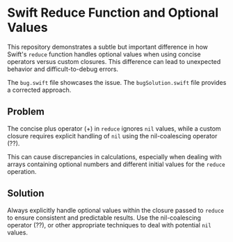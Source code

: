 # Swift Reduce Function and Optional Values

This repository demonstrates a subtle but important difference in how Swift's `reduce` function handles optional values when using concise operators versus custom closures.  This difference can lead to unexpected behavior and difficult-to-debug errors.

The `bug.swift` file showcases the issue. The `bugSolution.swift` file provides a corrected approach.

## Problem

The concise plus operator (+) in `reduce` ignores `nil` values, while a custom closure requires explicit handling of `nil` using the nil-coalescing operator (??).

This can cause discrepancies in calculations, especially when dealing with arrays containing optional numbers and different initial values for the `reduce` operation.

## Solution

Always explicitly handle optional values within the closure passed to `reduce` to ensure consistent and predictable results.  Use the nil-coalescing operator (??), or other appropriate techniques to deal with potential `nil` values.